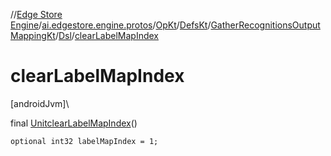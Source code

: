 //[Edge Store Engine](../../../../../../index.md)/[ai.edgestore.engine.protos](../../../../index.md)/[OpKt](../../../index.md)/[DefsKt](../../index.md)/[GatherRecognitionsOutputMappingKt](../index.md)/[Dsl](index.md)/[clearLabelMapIndex](clear-label-map-index.md)

# clearLabelMapIndex

[androidJvm]\

final [Unit](https://kotlinlang.org/api/latest/jvm/stdlib/kotlin/-unit/index.html)[clearLabelMapIndex](clear-label-map-index.md)()

<code>optional int32 labelMapIndex = 1;</code>
